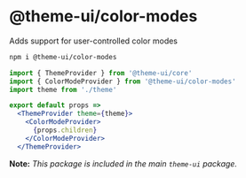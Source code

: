 
# @theme-ui/color-modes

Adds support for user-controlled color modes

```sh
npm i @theme-ui/color-modes
```

```jsx
import { ThemeProvider } from '@theme-ui/core'
import { ColorModeProvider } from '@theme-ui/color-modes'
import theme from './theme'

export default props =>
  <ThemeProvider theme={theme}>
    <ColorModeProvider>
      {props.children}
    </ColorModeProvider>
  </ThemeProvider>
```

**Note:** *This package is included in the main `theme-ui` package.*
